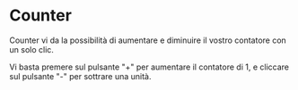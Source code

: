 # Counter
Counter vi da la possibilità di aumentare e diminuire il vostro contatore con un solo clic.

Vi basta premere sul pulsante "+" per aumentare il contatore di 1, e cliccare sul pulsante "-" per sottrare una unità.
